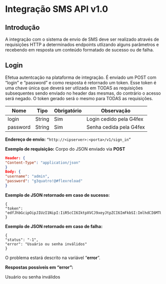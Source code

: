 <!-- TITLE: Integração SMS API  v1.0 -->
<!-- SUBTITLE: Integração SMS API v1.0 -->

# Integração SMS API v1.0
## Introdução
A integração com o sistema de envio de SMS deve ser realizado através de requisições HTTP a determinados endpoints utlizando alguns parâmetros e recebendo em resposta um conteúdo formatado de sucesso ou de falha.

## Login
Efetua autentcação na plataforma de integração. É enviado um POST com “login” e “password” e como resposta é retornado um token. Esse token é uma chave única que deverá ser utlizada em TODAS as requisições subsequentes sendo enviado no header das mesmas, do contrário o acesso será negado. O token gerado será o mesmo para TODAS as requisições.

|    Nome        |    Tipo      |    Obrigatório    |    Observação                 |
|----------------|--------------|-------------------|-------------------------------|
|    login       |    String    |    Sim            |    Login cedido pela G4fex    |
|    password    |    String    |    Sim            |    Senha cedida pela G4fex    |


**Endereço de envio:**
```“http://<ipserver>:<porta>/v1/sign_in”```

**Exemplo de requisição:**
Corpo do JSON enviado via **POST**
```json
Header: {
"Content-Type": "application/json"
}
Body: {
"username": "admin",
"password": "g3quatro!@#flexreload"
}
```
**Exemplo de JSON retornado em caso de sucesso:**
```
{
"token": "edfJhbGcipOipJIUzI1NipI:IiR5cCI6IktpXVCJ9xeyJtpZCI6ImFkbSI:ImlhdCI6MTUzNDUzNDEwipZ"
}
```
**Exemplo de JSON retornado em caso de falha:**

```
{
"status": "-1",
"error": "Usuário ou senha inválidos"
}
```

O problema estará descrito na variável “**error**”.

**Respostas possíveis em “error”:**

Usuário ou senha inválidos

